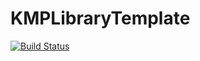 # KMPLibraryTemplate

[![Build Status](https://dev.azure.com/TouchlabOrg/KMPLibraryTemplate/_apis/build/status/touchlab.KMPLibraryTemplate?branchName=master)](https://dev.azure.com/TouchlabOrg/KMPLibraryTemplate/_build/latest?definitionId=1&branchName=master)
